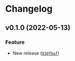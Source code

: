 # Changelog

<!--next-version-placeholder-->

## v0.1.0 (2022-05-13)
### Feature
* New release ([`93dfbaf`](https://github.com/CaibinSh/GANs/commit/93dfbaf0088d20b8c45a078373028b717e23f26c))

